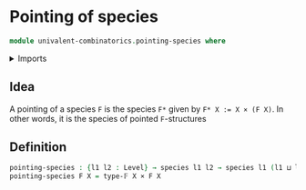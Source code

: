 # Pointing of species

```agda
module univalent-combinatorics.pointing-species where
```

<details><summary>Imports</summary>

```agda
open import univalent-combinatorics.finite-types
open import univalent-combinatorics.species
open import foundation.cartesian-product-types
open import foundation.universe-levels
```

</details>

## Idea

A pointing of a species `F` is the species `F*` given by `F* X := X × (F X)`. In other words, it is the species of pointed `F`-structures

## Definition

```agda
pointing-species : {l1 l2 : Level} → species l1 l2 → species l1 (l1 ⊔ l2)
pointing-species F X = type-𝔽 X × F X
```
